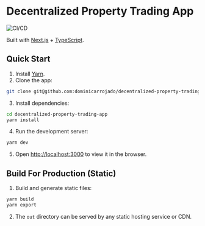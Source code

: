 # Decentralized Property Trading App

![CI/CD](https://github.com/dominicarrojado/decentralized-property-trading-app/workflows/CI/CD/badge.svg)

Built with [Next.js](https://nextjs.org/) + [TypeScript](https://www.typescriptlang.org/).

## Quick Start

1. Install [Yarn](https://yarnpkg.com/lang/en/docs/install/).
2. Clone the app:

```bash
git clone git@github.com:dominicarrojado/decentralized-property-trading-app.git
```

3. Install dependencies:

```bash
cd decentralized-property-trading-app
yarn install
```

4. Run the development server:

```bash
yarn dev
```

5. Open [http://localhost:3000](http://localhost:3000) to view it in the browser.

## Build For Production (Static)

1. Build and generate static files:

```bash
yarn build
yarn export
```

2. The `out` directory can be served by any static hosting service or CDN.
